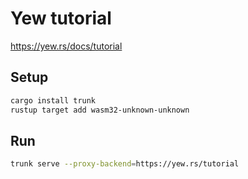 # Yew tutorial

https://yew.rs/docs/tutorial

## Setup

```bash
cargo install trunk
rustup target add wasm32-unknown-unknown

```

## Run

```bash
trunk serve --proxy-backend=https://yew.rs/tutorial
```